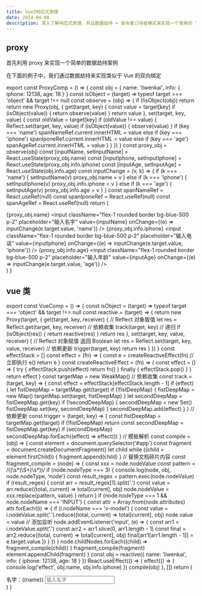 ```yaml
---
title: Vue3响应式原理
date: 2024-04-08
description: 深入了解响应式原理，并且数据劫持 + 发布者订阅者模式来实现一个简单的 Vue 类
---
```


## proxy

首先利用 proxy 来实现一个简单的数据劫持案例

在下面的例子中，我们通过数据劫持来实现类似于 Vue 的双向绑定

export const ProxyComp = () => {
  const obj = {
    name: 'liwenkai',
    info: {
      iphone: 12138,
      age: 18
    }
  }
  const isObject = (target) => typeof target === 'object' && target !== null
  const observe = (obj) => {
    if (!isObject(obj)) return
    return new Proxy(obj, {
      get(target, key) {
        const value = target[key]
        if (isObject(value)) {
          return observe(value)
        }
        return value
      },
      set(target, key, value) {
        const oldValue = target[key]
        if (oldValue !== value) {
          Reflect.set(target, key, value)
          if (isObject(value)) {
            observe(value)
          }
          if (key === 'name') spanNameRef.current.innerHTML = value
          else if (key === 'iphone') spanIponeRef.current.innerHTML = value
          else if (key === 'age') spanAgeRef.current.innerHTML = value
        }
      }
    })
  }
  const proxy_obj = observe(obj)
  const [inputName, setInputName] = React.useState(proxy_obj.name)
  const [inputIphone, setInputIphone] = React.useState(proxy_obj.info.iphone)
  const [inputAge, setInputAge] = React.useState(obj.info.age)
  const inputChange = (v, k) => {
    if (k === 'name') {
      setInputName(v)
      proxy_obj.name = v
    } else if (k === 'iphone') {
      setInputIphone(v)
      proxy_obj.info.iphone = v
    } else if (k === 'age') {
      setInputAge(v)
      proxy_obj.info.age = v
    }
  }
  const spanNameRef = React.useRef(null)
  const spanIponeRef = React.useRef(null)
  const spanAgeRef = React.useRef(null)
  return (
    <div className="flex flex-col">
      <span className="w-full rounded bg-blue-500 p-2" ref={spanNameRef}>
        {proxy_obj.name}
      </span>
      <input
        className="flex-1 rounded border bg-blue-500 p-2"
        placeholder="输入名字"
        value={inputName}
        onChange={(e) => inputChange(e.target.value, 'name')}
      />
      <span className="w-full rounded bg-blue-500 p-2" ref={spanIponeRef}>
        {proxy_obj.info.iphone}
      </span>
      <input
        className="flex-1 rounded border bg-blue-500 p-2"
        placeholder="输入电话"
        value={inputIphone}
        onChange={(e) => inputChange(e.target.value, 'iphone')}
      />
      <span className="w-full rounded bg-blue-500 p-2" ref={spanAgeRef}>
        {proxy_obj.info.age}
      </span>
      <input
        className="flex-1 rounded border bg-blue-500 p-2"
        placeholder="输入年龄"
        value={inputAge}
        onChange={(e) => inputChange(e.target.value, 'age')}
      />
    </div>
  )
}

<ProxyComp />

## vue 类

export const VueComp = () => {
  const isObject = (target) => typeof target === 'object' && target !== null
  const reactive = (target) => {
    return new Proxy(target, {
      get(target, key, receiver) {
        // Reflect 对象取值
        let res = Reflect.get(target, key, receiver)
        // 依赖收集
        track(target, key)
        // 递归
        if (isObject(res)) {
          return reactive(res)
        }
        return res
      },
      set(target, key, value, receiver) {
        // Reflect 对象赋值 返回 Boolean
        let res = Reflect.set(target, key, value, receiver)
        // 依赖更新
        trigger(target, key)
        return res
      }
    })
  }
  const effectStack = []
  const effect = (fn) => {
    const e = createReactiveEffect(fn)
    // 立即执行
    e()
    return e
  }
  const createReactiveEffect = (fn) => {
    const effect = () => {
      try {
        effectStack.push(effect)
        return fn()
      } finally {
        effectStack.pop()
      }
    }
    return effect
  }
  const targetMap = new WeakMap()
  // 依赖收集
  const track = (target, key) => {
    const effect = effectStack[effectStack.length - 1]
    if (effect) {
      let fistDeepMap = targetMap.get(target)
      if (!fistDeepMap) {
        fistDeepMap = new Map()
        targetMap.set(target, fistDeepMap)
      }
      let secondDeepMap = fistDeepMap.get(key)
      if (!secondDeepMap) {
        secondDeepMap = new Set()
        fistDeepMap.set(key, secondDeepMap)
      }
      secondDeepMap.add(effect)
    }
  }
  // 依赖更新
  const trigger = (target, key) => {
    const fistDeepMap = targetMap.get(target)
    if (!fistDeepMap) return
    const secondDeepMap = fistDeepMap.get(key)
    if (secondDeepMap) secondDeepMap.forEach((effect) => effect())
  }
  // 模板解析
  const compile = (obj) => {
    const element = document.querySelector('#app')
    const fragment = document.createDocumentFragment()
    let child
    while ((child = element.firstChild)) {
      fragment.append(child)
    }
    // 替换文档碎片内容
    const fragment_compile = (node) => {
      const xxx = node.nodeValue
      const pattern = /\(\(\s*(\S+)\s*\)\)/
      if (node.nodeType === 3) {
        console.log(node, obj, node.nodeType, 'node')
        const result_regex = pattern.exec(node.nodeValue)
        if (result_regex) {
          const arr = result_regex[1].split('.')
          const value = arr.reduce((total, current) => total[current], obj)
          node.nodeValue = xxx.replace(pattern, value)
        }
        return
      }
      if (node.nodeType === 1 && node.nodeName === 'INPUT') {
        const attr = Array.from(node.attributes)
        attr.forEach((i) => {
          if (i.nodeName === 'v-model') {
            const value = i.nodeValue.split('.').reduce((total, current) => total[current], obj)
            node.value = value
            // 添加监听
            node.addEventListener('input', (e) => {
              const arr1 = i.nodeValue.split('.')
              const arr2 = arr1.slice(0, arr1.length - 1)
              const final = arr2.reduce((total, current) => total[current], obj)
              final[arr1[arr1.length - 1]] = e.target.value
            })
          }
        })
      }
      node.childNodes.forEach((child) => fragment_compile(child))
    }
    fragment_compile(fragment)
    element.appendChild(fragment)
  }
  const obj = reactive({
    name: 'liwenkai',
    info: {
      iphone: 12138,
      age: 18
    }
  })
  React.useEffect(() => {
    effect(() => {
      console.log('effect', obj.name, obj.info.iphone)
    })
    compile(obj)
  }, [])
  return (
    <div id="app" className="flex flex-col">
      <span className="w-full rounded bg-blue-500 p-2">名字：((name))</span>
      <input className="flex-1 rounded border bg-blue-500 p-2" placeholder="输入名字" v-model="name" />
    </div>
  )
}

<VueComp />
